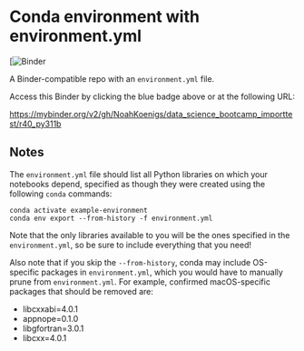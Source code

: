 # Conda environment with environment.yml

[![Binder](https://mybinder.org/v2/gh/NoahKoenigs/data_science_bootcamp_importtest/tree/r40_py311/r40_py311)

A Binder-compatible repo with an `environment.yml` file.

Access this Binder by clicking the blue badge above or at the following URL:

https://mybinder.org/v2/gh/NoahKoenigs/data_science_bootcamp_importtest/r40_py311b

## Notes
The `environment.yml` file should list all Python libraries on which your notebooks
depend, specified as though they were created using the following `conda` commands:

```
conda activate example-environment
conda env export --from-history -f environment.yml
```

Note that the only libraries available to you will be the ones specified in
the `environment.yml`, so be sure to include everything that you need! 

Also note that if you skip the `--from-history`, conda may include OS-specific
packages in `environment.yml`, which you would have to manually prune from
`environment.yml`.  For example, confirmed macOS-specific packages that should
be removed are:

* libcxxabi=4.0.1
* appnope=0.1.0
* libgfortran=3.0.1
* libcxx=4.0.1
